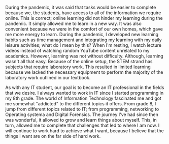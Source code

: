 
During the pandemic, it was said that tasks would be easier to complete because we, the students, have access to all of the information we require online. This is correct; online learning did not hinder my learning during the pandemic. It simply allowed me to learn in a new way. It was also convenient because we were in the comfort of our own homes, which gave me more energy to learn. During the pandemic, I developed new learning habits such as time management and integrating my learning with my daily leisure activities; what do I mean by this? When I'm resting, I watch lecture videos instead of watching random YouTube content unrelated to my academics. However, learning was not without difficulty.  Although, learning wasn't all that easy. Because of the online setup, the STEM strand has subjects that require laboratory work. This resulted in limited learning because we lacked the necessary equipment to perform the majority of the laboratory work outlined in our textbook.



As with any IT student, our goal is to become an IT professional in the fields that we desire. I always wanted to work in IT since I started programming in my 8th grade. The world of Information Technology fascinated me and got me somewhat "addicted" to the different topics it offers. From grade 8, I jump from different topics related to IT; from programming, networking to Operating systema and Digital Forensics. The journey I've had since then was wonderful, it allowed to grow and learn things about myself. This, in turn, allowed me to complete that challenges that led to where I am now. I will continue to  work hard to achieve what I want, because I believe that the things I want are on the far side of hard work.